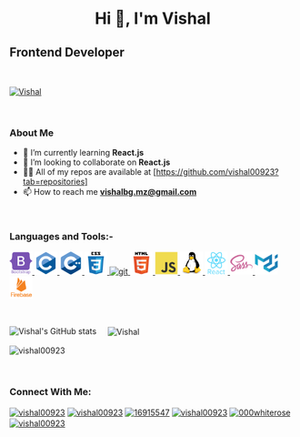<h1 align="center">Hi 👋, I'm Vishal</h1>

<h2>Frontend Developer</h2>

<br />

<p align="left"> <a href="https://github.com/ryo-ma/github-profile-trophy"><img src="https://github-profile-trophy.vercel.app/?username=vishal00923&theme=dracula" alt="Vishal" /></a> </p>

<br />

<h3> About Me </h3>

- 🌱 I’m currently learning **React.js**
- 👯 I’m looking to collaborate on **React.js**
- 👨‍💻 All of my repos are available at [https://github.com/vishal00923?tab=repositories]
- 📫 How to reach me **vishalbg.mz@gmail.com**

<br />

<h3 align="left">Languages and Tools:- </h3>

<a href="https://getbootstrap.com" target="_blank"> <img src="https://raw.githubusercontent.com/devicons/devicon/master/icons/bootstrap/bootstrap-plain-wordmark.svg" alt="bootstrap" width="40" height="40"/> </a> <a href="https://www.cprogramming.com/" target="_blank"><img src="https://raw.githubusercontent.com/devicons/devicon/master/icons/c/c-original.svg" alt="c" width="40" height="40"/> </a> <a href="https://www.w3schools.com/cpp/" target="_blank"> <img src="https://raw.githubusercontent.com/devicons/devicon/master/icons/cplusplus/cplusplus-original.svg" alt="cplusplus" width="40" height="40"/> </a> <a href="https://www.w3schools.com/css/" target="_blank"> <img src="https://raw.githubusercontent.com/devicons/devicon/master/icons/css3/css3-original-wordmark.svg" alt="css3" width="40" height="40"/> </a> <a href="https://git-scm.com/" target="_blank"> <img src="https://www.vectorlogo.zone/logos/git-scm/git-scm-icon.svg" alt="git" width="40" height="40"/> </a> <a href="https://www.w3.org/html/" target="_blank"> <img src="https://raw.githubusercontent.com/devicons/devicon/master/icons/html5/html5-original-wordmark.svg" alt="html5" width="40" height="40"/> </a> <a href="https://developer.mozilla.org/en-US/docs/Web/JavaScript" target="_blank"> <img src="https://raw.githubusercontent.com/devicons/devicon/master/icons/javascript/javascript-original.svg" alt="javascript" width="40" height="40"/> </a> <a href="https://www.linux.org/" target="_blank"> <img src="https://raw.githubusercontent.com/devicons/devicon/master/icons/linux/linux-original.svg" alt="linux" width="40" height="40"/> </a> <a href="https://reactjs.org/" target="_blank"> <img src="https://raw.githubusercontent.com/devicons/devicon/master/icons/react/react-original-wordmark.svg" alt="react" width="40" height="40"/> </a> <a href="https://sass-lang.com" target="_blank"> <img src="https://raw.githubusercontent.com/devicons/devicon/master/icons/sass/sass-original.svg" alt="sass" width="40" height="40"/> </a> <a href="https://mui.com/" target="_blank"> <img src="https://raw.githubusercontent.com/devicons/devicon/master/icons/materialui/materialui-original.svg" alt="mui" width="40" height="40"/> </a>
<a href="https://firebase.com" target="_blank"> <img src="https://raw.githubusercontent.com/devicons/devicon/master/icons/firebase/firebase-plain-wordmark.svg" alt="firebase" width="40" height="40"/> </a>
</p>

<br />

![Vishal's GitHub stats](https://github-readme-stats.vercel.app/api?username=vishal00923&show_icons=true&theme=dracula&count_private=true) &nbsp; &nbsp; <img src="https://github-readme-stats.vercel.app/api/top-langs?username=vishal00923&show_icons=true&locale=en&layout=compact&theme=dracula" alt="Vishal" align="center" />

<p><img align="center" src="https://github-readme-streak-stats.herokuapp.com/?user=vishal00923&theme=dracula" alt="vishal00923" /></p>

<br />

<h3 align="left">Connect With Me:</h3>
<p align="left">
<a href="https://twitter.com/vishal00923" target="_blank"><img align="center" src="https://raw.githubusercontent.com/rahuldkjain/github-profile-readme-generator/master/src/images/icons/Social/twitter.svg" alt="vishal00923" height="30" width="40" /></a>
<a href="https://linkedin.com/in/vishal-chaurasia-a7332b1b6/" target="_blank"><img align="center" src="https://raw.githubusercontent.com/rahuldkjain/github-profile-readme-generator/master/src/images/icons/Social/linked-in-alt.svg" alt="vishal00923" height="30" width="40" /></a>
<a href="https://stackoverflow.com/users/16915547/vishal-chaurasia" target="_blank"><img align="center" src="https://raw.githubusercontent.com/rahuldkjain/github-profile-readme-generator/master/src/images/icons/Social/stack-overflow.svg" alt="16915547" height="30" width="40" /></a>
<a href="https://www.codechef.com/users/vishal00923" target="_blank"><img align="center" src="https://cdn.jsdelivr.net/npm/simple-icons@3.1.0/icons/codechef.svg" alt="vishal00923" height="30" width="40" /></a>
<a href="https://www.hackerrank.com/000whiterose" target="_blank"><img align="center" src="https://raw.githubusercontent.com/rahuldkjain/github-profile-readme-generator/master/src/images/icons/Social/hackerrank.svg" alt="000whiterose" height="30" width="40" /></a>
<a href="https://leetcode.com/vishal00923/" target="_blank"><img align="center" src="https://raw.githubusercontent.com/rahuldkjain/github-profile-readme-generator/master/src/images/icons/Social/leet-code.svg" alt="vishal00923" height="30" width="40" /></a>
</p>
